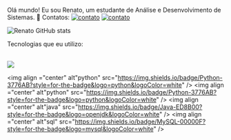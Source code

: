 Olá mundo! Eu sou Renato, um estudante de Análise e Desenvolvimento de Sistemas. 👋
Contatos:
[![contato](https://img.shields.io/badge/Instagram-E4405F?style=for-the-badge&logo=instagram&logoColor=white)](https://www.instagram.com/renators2k/)
[![contato](https://img.shields.io/badge/LinkedIn-0077B5?style=for-the-badge&logo=linkedin&logoColor=white
)](https://www.linkedin.com/in/renatosilvars/)


![Renato GitHub stats](https://github-readme-stats.vercel.app/api?username=renators2&show_icons=true&theme=midnight-purple)
<br/>

Tecnologias que eu utilizo:
<div style="display: inline_block"><br/>
  <img align ="center" alt"" src="https://img.shields.io/badge/Python-3776AB?style=for-the-badge&logo=python&logoColor=white" />

  <img align ="center" alt"python" src="https://img.shields.io/badge/Python-3776AB?style=for-the-badge&logo=python&logoColor=white" /> 
  <img align ="center" alt"python" src="https://img.shields.io/badge/Python-3776AB?style=for-the-badge&logo=python&logoColor=white" />
  <img align ="center" alt"java" src="https://img.shields.io/badge/Java-ED8B00?style=for-the-badge&logo=openjdk&logoColor=white" /> 
  <img align ="center" alt"sql" src="https://img.shields.io/badge/MySQL-00000F?style=for-the-badge&logo=mysql&logoColor=white" /> 

</div>
<br/>
<br/>
